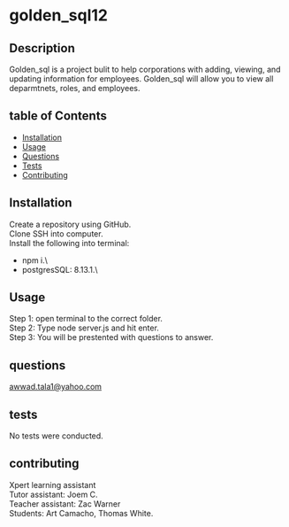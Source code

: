 # golden_sql12

## Description
Golden_sql is a project bulit to help corporations with adding, viewing, and updating information for employees. Golden_sql will allow you to view all deparmtnets, roles, and employees.
## table of Contents

- [Installation](#installation)
- [Usage](#usage)
- [Questions](#questions)
- [Tests](#tests)
- [Contributing](#contributing)

## Installation

Create a repository using GitHub.\
Clone SSH into computer. \
Install the following into terminal:

- npm i.\
- postgresSQL: 8.13.1.\

## Usage

Step 1: open terminal to the correct folder.\
Step 2: Type node server.js and hit enter.\
Step 3: You will be prestented with questions to answer.

## questions

awwad.tala1@yahoo.com

## tests

No tests were conducted.

## contributing

Xpert learning assistant \
Tutor assistant: Joem C.\
Teacher assistant: Zac Warner \
Students: Art Camacho, Thomas White.
